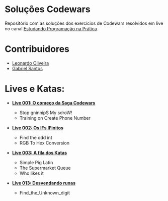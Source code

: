 # Soluções Codewars
Repositório com as soluções dos exercícios de Codewars resolvidos em live no canal 
[Estudando Programação na Prática](https://youtube.com/channel/UCrr9mziS3eGCM7imKhyU0HA).

# Contribuidores 
- [Leonardo Oliveira](https://github.com/olv-leo)
- [Gabriel Santos](https://github.com/santos-bino)

# Lives e Katas:
- **[Live 001: O começo da Saga Codewars](https://youtu.be/2jSXuPXfYko)**
  - Stop gninnipS My sdroW!
  - Training on Create Phone Number


- **[Live 002: Os IFs IFinitos](https://youtu.be/P6khcpFts2E)**
  - Find the odd int
  - RGB To Hex Conversion


- **[Live 003: A fila dos Katas](https://youtu.be/Jz5JlUd7EX4)**
  - Simple Pig Latin
  - The Supermarket Queue
  - Who likes it


- **[Live 013: Desvendando runas](https://youtu.be/sxoBPzELRZI)**
  - Find_the_Unknown_digit